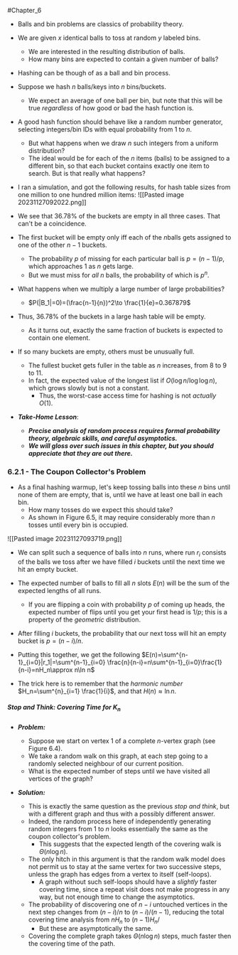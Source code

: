 #Chapter_6 
- Balls and bin problems are classics of probability theory.
- We are given *x* identical balls to toss at random *y* labeled bins.
	- We are interested in the resulting distribution of balls.
	- How many bins are expected to contain a given number of balls?

- Hashing can be though of as a ball and bin process.
- Suppose we hash *n* balls/keys into *n* bins/buckets.
	- We expect an average of one ball per bin, but note that this will be true *regardless* of how good or bad the hash function is.

- A good hash function should behave like a random number generator, selecting integers/bin IDs with equal probability from 1 to *n*.
	- But what happens when we draw *n* such integers from a uniform distribution?
	- The ideal would be for each of the *n* items (balls) to be assigned to a different bin, so that each bucket contains exactly one item to search. But is that really what happens?

- I ran a simulation, and got the following results, for hash table sizes from one million to one hundred million items:
![[Pasted image 20231127092022.png]]

- We see that 36.78% of the buckets are empty in all three cases. That can't be a coincidence.
- The first bucket will be empty only iff each of the *n*balls gets assigned to one of the other $n - 1$ buckets.
	- The probability *p* of missing for each particular ball is $p=(n-1)/p$, which approaches 1 as *n* gets large.
	- But we must miss for *all n* balls, the probability of which is $p^n$.

- What happens when we multiply a large number of large probabilities?
	- $P(|B_1|=0)=(\frac{n-1}{n})^2\to \frac{1}{e}=0.367879$
- Thus, 36.78% of the buckets in a large hash table will be empty.
	- As it turns out, exactly the same fraction of buckets is expected to contain one element.

- If so many buckets are empty, others must be unusually full.
	- The fullest bucket gets fuller in the table as *n* increases, from 8 to 9 to 11.
	- In fact, the expected value of the longest list if $O(\log n / \log \log n)$, which grows slowly but is not a constant.
		- Thus, the worst-case access time for hashing is not *actually* $O(1)$.

- ***Take-Home Lesson***:
	- ***Precise analysis of random process requires formal probability theory, algebraic skills, and careful asymptotics.*** 
	- ***We will gloss over such issues in this chapter, but you should appreciate that they are out there.***

### 6.2.1 - The Coupon Collector's Problem
- As a final hashing warmup, let's keep tossing balls into these *n* bins until none of them are empty, that is, until we have at least one ball in each bin.
	- How many tosses do we expect this should take?
	- As shown in Figure 6.5, it may require considerably more than *n* tosses until every bin is occupied.

![[Pasted image 20231127093719.png]]

- We can split such a sequence of balls into *n* runs, where run $r_i$ consists of the balls we toss after we have filled *i* buckets until the next time we hit an empty bucket.
- The expected number of balls to fill all *n* slots $E(n)$ will be the sum of the expected lengths of all runs.
	- If you are flipping a coin with probability *p* of coming up heads, the expected number of flips until you get your first head is $1/p$; this is a property of the *geometric* distribution.
- After filling *i* buckets, the probability that our next toss will hit an empty bucket is $p=(n-i)/n$.

- Putting this together, we get the following $E(n)=\sum^{n-1}_{i=0}|r_1|=\sum^{n-1}_{i=0} \frac{n}{n-i}=n\sum^{n-1}_{i=0}\frac{1}{n-i}=nH_n\approx n\ln n$

- The trick here is to remember that the *harmonic number* $H_n=\sum^{n}_{i=1} \frac{1}{i}$, and that $H(n)\approx \ln n$.

##### Stop and Think: Covering Time for $K_n$
- ***Problem:***
	- Suppose we start on vertex 1 of a complete *n*-vertex graph (see Figure 6.4).
	- We take a random walk on this graph, at each step going to a randomly selected neighbour of our current position.
	- What is the expected number of steps until we have visited all vertices of the graph?

- ***Solution:***
	- This is exactly the same question as the previous *stop and think*, but with a different graph and thus with a possibly different answer.
	- Indeed, the random process here of independently generating random integers from 1 to *n* looks essentially the same as the coupon collector's problem.
		- This suggests that the expected length of the covering walk is $\Theta(n\log n)$.
	- The only hitch in this argument is that the random walk model does not permit us to stay at the same vertex for two successive steps, unless the graph has edges from a vertex to itself (self-loops).
		- A graph without such self-loops should have a *slightly* faster covering time, since a repeat visit does not make progress in any way, but not enough time to change the asymptotics.
	- The probability of discovering one of $n-i$ untouched vertices in the next step changes from $(n-i)/n$ to $(n-i)/(n-1)$, reducing the total covering time analysis from $nH_n$ to $(n-1)H_n$/
		- But these are asymptotically the same.
	- Covering the complete graph takes $\Theta(n\log n)$ steps, much faster then the covering time of the path.